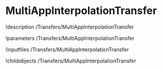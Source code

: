 <!-- MOOSE Documentation Stub: Remove this when content is added. -->

# MultiAppInterpolationTransfer
!description /Transfers/MultiAppInterpolationTransfer

!parameters /Transfers/MultiAppInterpolationTransfer

!inputfiles /Transfers/MultiAppInterpolationTransfer

!childobjects /Transfers/MultiAppInterpolationTransfer

